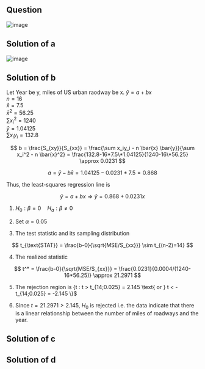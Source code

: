 ## Question

![image](https://github.com/user-attachments/assets/9ba774fe-1785-4eb1-bcaa-1e62c47224a7)

## Solution of a

![image](https://github.com/user-attachments/assets/b4c41bee-873a-43a7-910c-86e2b3619f71)

## Solution of b
Let Year be y, miles of US urban raodway be x.
$\hat{y} = a + bx$  
$n = 16$  
$\bar{x} = 7.5$  
$\bar{x}^2 = 56.25$  
$\sum x_i^2 = 1240$  
$\bar{y}=1.04125$  
$\sum x_iy_i = 132.8$

$$
b = \frac{S_{xy}}{S_{xx}} = \frac{\sum x_iy_i - n \bar{x} \bar{y}}{\sum x_i^2 - n \bar{x}^2} = \frac{132.8-16*7.5\*1.04125}{1240-16\*56.25} \approx 0.0231
$$

$$
a = \bar{y} - b \bar{x} = 1.04125 - 0.0231*7.5 = 0.868
$$

Thus, the least-squares regression line is

$$
\hat{y} = a + bx \Rightarrow \hat{y} = 0.868 + 0.0231x
$$

1. $H_0: \beta = 0 \quad H_a: \beta \neq 0$  

2. Set $\alpha = 0.05$  

3. The test statistic and its sampling distribution

$$
t_{\text{STAT}} = \frac{b-0}{\sqrt{MSE/S_{xx}}} \sim t_{(n-2)=14}
$$

4. The realized statistic

$$
t^* = \frac{b-0}{\sqrt{MSE/S_{xx}}} = \frac{0.0231}{0.0004/(1240-16*56.25)} \approx 21.2971  
$$

5. The rejection region is {t : t > t_{14;0.025} = 2.145 \text{ or } t < -t_{14;0.025} = -2.145 \\}$  

6. Since $t = 21.2971 > 2.145$, $H_0$ is rejected i.e. the data indicate that there is a linear relationship between the number of miles of roadways and the year.
## Solution of c


## Solution of d
